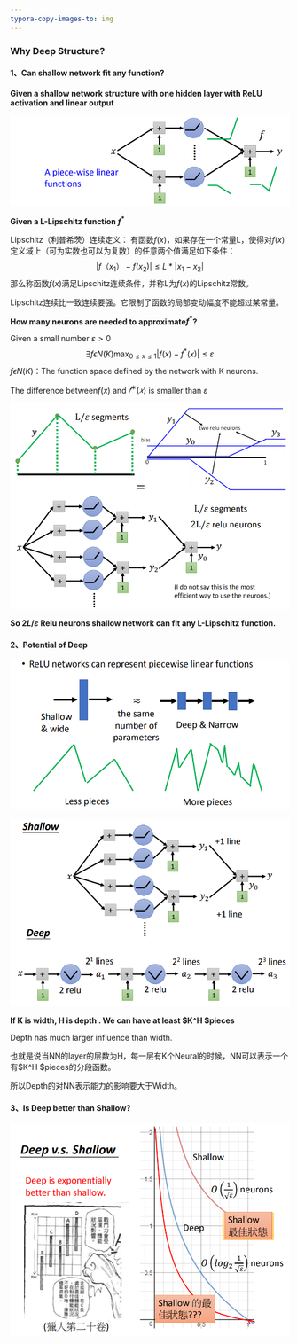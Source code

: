 ```yaml
---
typora-copy-images-to: img
---
```


### Why Deep Structure?

#### 1、Can shallow network fit any function? 

 **Given a shallow network structure with one hidden layer with ReLU activation and linear output**

![1-1](https://github.com/haoyuheng/MLDS_notebook/blob/master/img/1-1.png?raw=true)

**Given a L-Lipschitz function $f^*$**

Lipschitz（利普希茨）连续定义： 
有函数$f(x)$，如果存在一个常量L，使得对$f(x)$定义域上（可为实数也可以为复数）的任意两个值满足如下条件： 
$$
|f（x_1）-f(x_2)|\leq L*|x_1-x_2|
$$
那么称函数$f(x)$满足Lipschitz连续条件，并称L为$f(x)$的Lipschitz常数。 

Lipschitz连续比一致连续要强。它限制了函数的局部变动幅度不能超过某常量。

**How many neurons are needed to approximate$f^*$?** 

Given a small number $\varepsilon > 0$
$$
\exists  f\epsilon N(K) \max_{0\leq x \leq 1}|f(x)-f^*(x)|\leq \varepsilon
$$
$f\epsilon N(K)$：The function space defined by the network with K neurons.

The difference between$f(x)​$ and $𝑓
^∗( 𝑥)​$ is smaller than $\varepsilon​$

![1-2](https://github.com/haoyuheng/MLDS_notebook/blob/master/img/1-2.png?raw=true)

**So $2L/\varepsilon$ Relu neurons shallow network can fit any  L-Lipschitz function.**

#### 2、Potential of Deep

![1-5](https://github.com/haoyuheng/MLDS_notebook/blob/master/img/1-5.png?raw=true)

![1-4](https://github.com/haoyuheng/MLDS_notebook/blob/master/img/1-4.png?raw=true)

**If K is width, H is depth . We can have at least $K^H $pieces**

Depth has much larger influence than width.

也就是说当NN的layer的层数为H，每一层有K个Neural的时候，NN可以表示一个有$K^H $pieces的分段函数。

所以Depth的对NN表示能力的影响要大于Width。

#### 3、Is Deep better than Shallow?

![1-3](https://github.com/haoyuheng/MLDS_notebook/blob/master/img/1-3.png?raw=true)